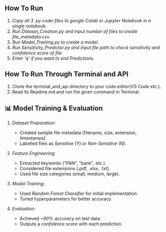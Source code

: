 ## How To Run

1.  *Copy all 3 .py code-files to google Colab or Jupyter Notebook in a single notebook.*
2.  *Run *Dataset_Creation.py* and input number of files to create *file_metadata.csv*.*
3.  *Run *Model_Training.py* to create a model.*
4.  *Run *Sensitivity_Predictor.py* and input file path to check sensitivity and confidence score of file.*
5.  *Enter '*q*' if you want to end Predictions.*

## How To Run Through Terminal and API

1. Clone the terminal_and_api directory to your code editor(VS Code etc.).
2. Read its Readme.md and run the given command in Terminal.

## 📊 Model Training & Evaluation

1. *Dataset Preparation:*

   - Created sample file metadata (filename, size, extension, timestamps).
   - Labelled files as *Sensitive (Y) or Non-Sensitive (N)*.

2. *Feature Engineering:*

   - Extracted keywords ("PAN", "bank", etc.).
   - Considered file extensions (.pdf, .xlsx, .txt).
   - Used file size categories (small, medium, large).

3. *Model Training:*

   - Used *Random Forest Classifier* for initial implementation.
   - Tuned hyperparameters for better accuracy.

4. *Evaluation:*

   - Achieved *\~90% accuracy* on test data.
   - Outputs a *confidence score* with each prediction.
